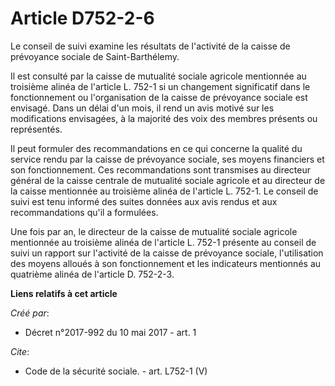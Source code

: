 # Article D752-2-6

Le conseil de suivi examine les résultats de l'activité de la caisse de prévoyance sociale de Saint-Barthélemy. 

Il est consulté par la caisse de mutualité sociale agricole mentionnée au troisième alinéa de l'article L. 752-1 si un
changement significatif dans le fonctionnement ou l'organisation de la caisse de prévoyance sociale est envisagé. Dans un
délai d'un mois, il rend un avis motivé sur les modifications envisagées, à la majorité des voix des membres présents ou
représentés. 

Il peut formuler des recommandations en ce qui concerne la qualité du service rendu par la caisse de prévoyance sociale, ses
moyens financiers et son fonctionnement. Ces recommandations sont transmises au directeur général de la caisse centrale de
mutualité sociale agricole et au directeur de la caisse mentionnée au troisième alinéa de l'article L. 752-1. Le conseil de
suivi est tenu informé des suites données aux avis rendus et aux recommandations qu'il a formulées. 

Une fois par an, le directeur de la caisse de mutualité sociale agricole mentionnée au troisième alinéa de l'article L. 752-1
présente au conseil de suivi un rapport sur l'activité de la caisse de prévoyance sociale, l'utilisation des moyens alloués à
son fonctionnement et les indicateurs mentionnés au quatrième alinéa de l'article D. 752-2-3.

**Liens relatifs à cet article**

_Créé par_:

  - Décret n°2017-992 du 10 mai 2017 - art. 1

_Cite_:

  - Code de la sécurité sociale. - art. L752-1 (V)
